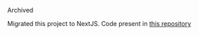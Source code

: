 Archived

Migrated this project to NextJS. Code present in [this repository](https://github.com/haideralipunjabi/iftarkar-nextjs)
